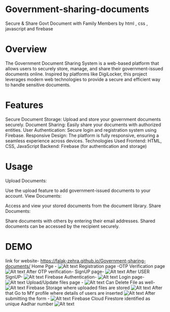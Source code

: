 # Government-sharing-documents
Secure &amp; Share Govt Document with Family Members by html , css , javascript and firebase
# Overview
The Government Document Sharing System is a web-based platform that allows users to securely store, manage, and share their government-issued documents online. Inspired by platforms like DigiLocker, this project leverages modern web technologies to provide a secure and efficient way to handle sensitive documents.

# Features
Secure Document Storage: Upload and store your government documents securely.
Document Sharing: Easily share your documents with authorized entities.
User Authentication: Secure login and registration system using Firebase.
Responsive Design: The platform is fully responsive, ensuring a seamless experience across devices.
Technologies Used
Frontend: HTML, CSS, JavaScript
Backend: Firebase (for authentication and storage)
# Usage
Upload Documents:

Use the upload feature to add government-issued documents to your account.
View Documents:

Access and view your stored documents from the document library.
Share Documents:

Share documents with others by entering their email addresses. Shared documents can be accessed by the recipient securely.
# DEMO
link for website-
https://falak-zehra.github.io/Government-sharing-documents/
Home Pge -
![Alt text](image1.png)
Registration page
-OTP Verification page
![Alt text](image2.png)
After OTP verification-
SignUP page-
![Alt text](image3.png)
After USER SignUP-
![Alt text](image4.png)
Firebase Authentication-
![Alt text](image5.png)
Login page-
![Alt text](image6.png)
Upload/Update files page -
![Alt text](image7.png)
Can Delete File as well-
![Alt text](image9.png)
Firebase Storage where uploaded files are stored
![Alt text](image10.png)
After that Go to MY profile where details of users are inserted
![Alt text](image11.png)
After submitting the form -
![Alt text](image12.png)
Firebase Cloud Firestore identified as unique Aadhar number
![Alt text](image13.png)







